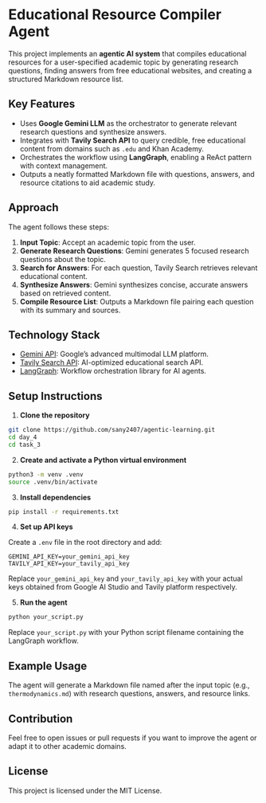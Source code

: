 # Educational Resource Compiler Agent

This project implements an **agentic AI system** that compiles educational resources for a user-specified academic topic by generating research questions, finding answers from free educational websites, and creating a structured Markdown resource list.

## Key Features

- Uses **Google Gemini LLM** as the orchestrator to generate relevant research questions and synthesize answers.
- Integrates with **Tavily Search API** to query credible, free educational content from domains such as `.edu` and Khan Academy.
- Orchestrates the workflow using **LangGraph**, enabling a ReAct pattern with context management.
- Outputs a neatly formatted Markdown file with questions, answers, and resource citations to aid academic study.


## Approach

The agent follows these steps:

1. **Input Topic**: Accept an academic topic from the user.
2. **Generate Research Questions**: Gemini generates 5 focused research questions about the topic.
3. **Search for Answers**: For each question, Tavily Search retrieves relevant educational content.
4. **Synthesize Answers**: Gemini synthesizes concise, accurate answers based on retrieved content.
5. **Compile Resource List**: Outputs a Markdown file pairing each question with its summary and sources.

## Technology Stack

- [Gemini API](https://ai.google.dev/gemini-api/docs/): Google’s advanced multimodal LLM platform.
- [Tavily Search API](https://docs.tavily.com/): AI-optimized educational search API.
- [LangGraph](https://github.com/langchain-ai/langgraph): Workflow orchestration library for AI agents.


## Setup Instructions

1. **Clone the repository**
```bash
git clone https://github.com/sany2407/agentic-learning.git
cd day_4
cd task_3
```

2. **Create and activate a Python virtual environment**
```bash
python3 -m venv .venv
source .venv/bin/activate
```

3. **Install dependencies**
```bash
pip install -r requirements.txt
```

4. **Set up API keys**

Create a `.env` file in the root directory and add:

```
GEMINI_API_KEY=your_gemini_api_key
TAVILY_API_KEY=your_tavily_api_key
```

Replace `your_gemini_api_key` and `your_tavily_api_key` with your actual keys obtained from Google AI Studio and Tavily platform respectively.

5. **Run the agent**
```bash
python your_script.py
```

Replace `your_script.py` with your Python script filename containing the LangGraph workflow.

## Example Usage

The agent will generate a Markdown file named after the input topic (e.g., `thermodynamics.md`) with research questions, answers, and resource links.

## Contribution

Feel free to open issues or pull requests if you want to improve the agent or adapt it to other academic domains.

## License

This project is licensed under the MIT License.

